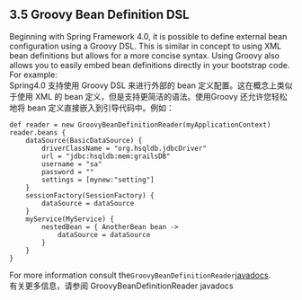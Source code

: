 ## 3.5 Groovy Bean Definition DSL

Beginning with Spring Framework 4.0, it is possible to define external bean configuration using a Groovy DSL. This is similar in concept to using XML bean definitions but allows for a more concise syntax. Using Groovy also allows you to easily embed bean definitions directly in your bootstrap code. For example:  
Spring4.0 支持使用 Groovy DSL 来进行外部的 bean 定义配置。这在概念上类似于使用 XML 的 bean 定义，但是支持更简洁的语法。使用Groovy 还允许您轻松地将 bean 定义直接嵌入到引导代码中。例如：

```
def reader = new GroovyBeanDefinitionReader(myApplicationContext)
reader.beans {
    dataSource(BasicDataSource) {
        driverClassName = "org.hsqldb.jdbcDriver"
        url = "jdbc:hsqldb:mem:grailsDB"
        username = "sa"
        password = ""
        settings = [mynew:"setting"]
    }
    sessionFactory(SessionFactory) {
        dataSource = dataSource
    }
    myService(MyService) {
        nestedBean = { AnotherBean bean ->
            dataSource = dataSource
        }
    }
}
```

For more information consult the`GroovyBeanDefinitionReader`[javadocs](http://docs.spring.io/spring-framework/docs/4.3.11.RELEASE/javadoc-api/org/springframework/beans/factory/groovy/GroovyBeanDefinitionReader.html).  
有关更多信息，请参阅 GroovyBeanDefinitionReader javadocs

